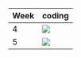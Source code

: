 | Week | coding |
| --- | --- |
| 4 |  ![](https://github.com/kmaooad/coding-19w04-flintojkee/workflows/Grading/badge.svg) |
| 5 |  ![](https://github.com/kmaooad/coding-19W05-flintojkee/workflows/Grading/badge.svg) |
